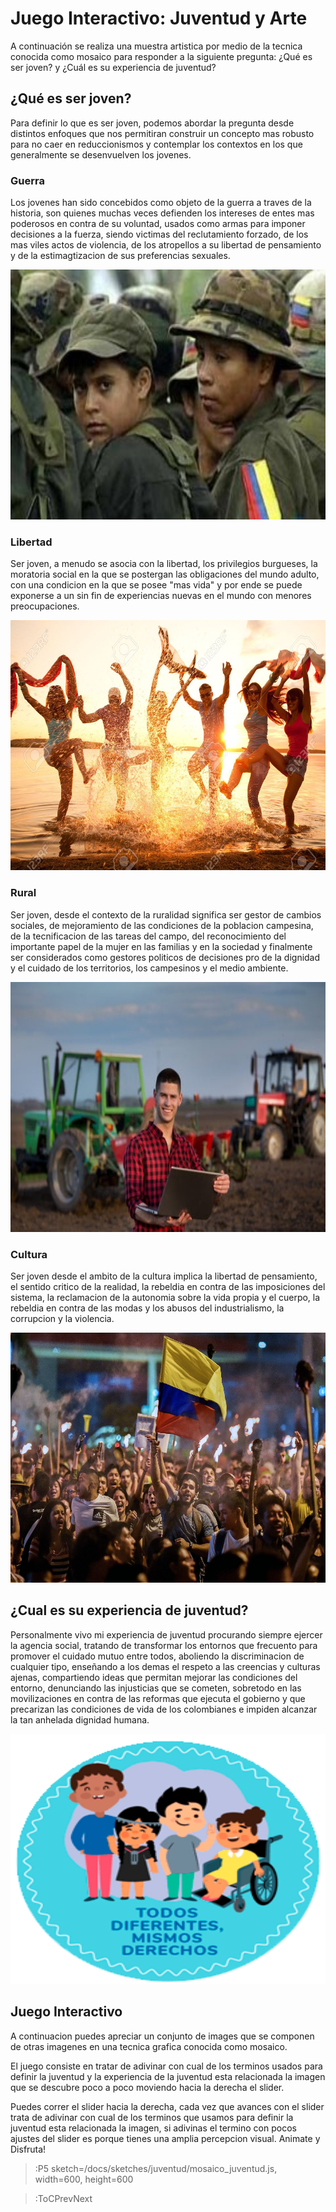 # Juego Interactivo: Juventud y Arte

A continuación se realiza una muestra artistica por medio de la tecnica conocida como mosaico para responder a la siguiente pregunta: ¿Qué es ser joven? y ¿Cuál es su experiencia de juventud?
## ¿Qué es ser joven?
Para definir lo que es ser joven, podemos abordar la pregunta desde distintos enfoques que nos permitiran construir un concepto mas robusto para no caer en reduccionismos y contemplar los contextos en los que generalmente se desenvuelven los jovenes.
### Guerra
Los jovenes han sido concebidos como objeto de la guerra a traves de la historia, son quienes muchas veces defienden los intereses de entes mas poderosos en contra de su voluntad, usados como armas para imponer decisiones a la fuerza, siendo victimas del reclutamiento forzado, de los mas viles actos de violencia, de los atropellos a su libertad de pensamiento y de la estimagtizacion de sus preferencias sexuales.
<p align="center">
  <img width="600" height="400" src="/docs/sketches/juventud/guer.jpg">
</p>

### Libertad
Ser joven, a menudo se asocia con la libertad,  los privilegios burgueses, la moratoria social en la que se postergan las obligaciones del mundo adulto, con una condicion en la que se posee "mas vida" y por ende se puede exponerse a un sin fin de experiencias nuevas en el mundo con menores preocupaciones.
<p align="center">
  <img width="600" height="400" src="/docs/sketches/juventud/disf.jpg">
</p>

### Rural
Ser joven, desde el contexto de la ruralidad significa ser gestor de cambios sociales, de mejoramiento de las condiciones de la poblacion campesina, de la tecnificacion de las tareas del campo, del reconocimiento del importante papel de la mujer en las familias y en la sociedad y finalmente ser considerados como gestores politicos de decisiones pro de la dignidad y el cuidado de los territorios, los campesinos y el medio ambiente.
<p align="center">
  <img width="600" height="400" src="/docs/sketches/juventud/cam.jpg">
</p>

### Cultura
Ser joven desde el ambito de la cultura implica la libertad de pensamiento, el sentido critico de la realidad, la rebeldia en contra de las imposiciones del sistema, la reclamacion de la autonomia sobre la vida propia y el cuerpo, la rebeldia en contra de las modas y los abusos del industrialismo, la corrupcion y la violencia.
<p align="center">
  <img width="600" height="400" src="/docs/sketches/juventud/pro.jpg">
</p>

## ¿Cual es su experiencia de juventud?
Personalmente vivo mi experiencia de juventud procurando siempre ejercer la agencia social, tratando de transformar los entornos que frecuento para promover el cuidado mutuo entre todos, aboliendo la discriminacion de cualquier tipo, enseñando a los demas el respeto a las creencias y culturas ajenas, compartiendo ideas que permitan mejorar las condiciones del entorno, denunciando las injusticias que se cometen, sobretodo en las movilizaciones en contra de las reformas que ejecuta el gobierno y que precarizan las condiciones de vida de los colombianes e impiden alcanzar la tan anhelada dignidad humana.

<p align="center">
  <img width="600" height="400" src="/docs/sketches/juventud/kk.png">
</p>

## Juego Interactivo


A continuacion puedes apreciar un conjunto de images que se componen de otras imagenes en una tecnica grafica conocida como mosaico. 

El juego consiste en tratar de adivinar con cual de los terminos usados para definir la juventud y la experiencia de la juventud esta relacionada la imagen que se descubre poco a poco moviendo hacia la derecha el slider.

Puedes correr el slider hacia la derecha, cada vez que avances con el slider trata de adivinar con cual de los terminos que usamos para definir la juventud esta relacionada la imagen, si adivinas el termino con pocos ajustes del slider es porque tienes una amplia percepcion visual. Animate y Disfruta!




> :P5 sketch=/docs/sketches/juventud/mosaico_juventud.js, width=600, height=600




> :ToCPrevNext
